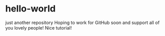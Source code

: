 # hello-world
just another repository
Hoping to work for GitHub soon and support all of you lovely people!
Nice tutorial!
